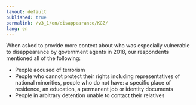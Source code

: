 ```yaml
---
layout: default
published: true
permalink: /v3_1/en/disappearance/KGZ/
lang: en
---
```


When asked to provide more context about who was especially vulnerable to disappearance by government agents in 2018, our respondents mentioned all of the following:
-	People accused of terrorism
-	People who cannot protect their rights including representatives of national minorities, people who do not have: a specific place of residence, an education, a permanent job or identity documents
-	People in arbitrary detention unable to contact their relatives

